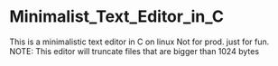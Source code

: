 # Minimalist_Text_Editor_in_C
This is a minimalistic text editor in C on linux
Not for prod. just for fun. 
NOTE: This editor will truncate files that are bigger than 1024 bytes
